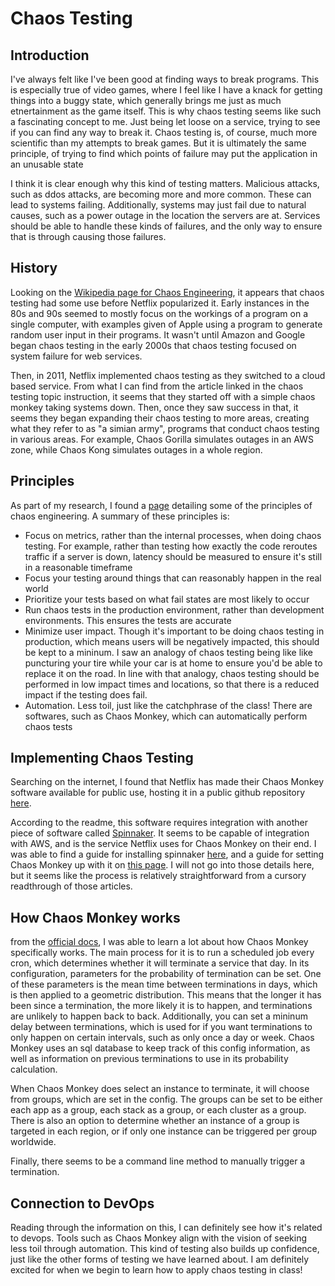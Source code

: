 # Chaos Testing
## Introduction
I've always felt like I've been good at finding ways to break programs. This is especially true of video games, where I feel like I have a knack for getting things into a buggy state, which generally brings me just as much etnertainment as the game itself.
This is why chaos testing seems like such a fascinating concept to me. Just being let loose on a service, trying to see if you can find any way to break it. Chaos testing is, of course, much more scientific than my attempts to break games. But it is ultimately the same principle, of trying to find which points of failure may put the application in an unusable state

I think it is clear enough why this kind of testing matters. Malicious attacks, such as ddos attacks, are becoming more and more common. These can lead to systems failing. Additionally, systems may just fail due to natural causes, such as a power outage in the location the servers are at. Services should be able to handle these kinds of failures, and the only way to ensure that is through causing those failures.


## History
Looking on the [Wikipedia page for Chaos Engineering](https://en.wikipedia.org/wiki/Chaos_engineering), it appears that chaos testing had some use before Netflix popularized it. Early instances in the 80s and 90s seemed to mostly focus on the workings of a program on a single computer, with examples given of Apple using a program to generate random user input in their programs. It wasn't until Amazon and Google began chaos testing in the early 2000s that chaos testing focused on system failure for web services. 

Then, in 2011, Netflix implemented chaos testing as they switched to a cloud based service. From what I can find from the article linked in the chaos testing topic instruction, it seems that they started off with a simple chaos monkey taking systems down. Then, once they saw success in that, it seems they began expanding their chaos testing to more areas, creating what they refer to as "a simian army", programs that conduct chaos testing in various areas. For example, Chaos Gorilla simulates outages in an AWS zone, while Chaos Kong simulates outages in a whole region.

## Principles

As part of my research, I found a [page](https://principlesofchaos.org/) detailing some of the principles of chaos engineering. A summary of these principles is:
* Focus on metrics, rather than the internal processes, when doing chaos testing. For example, rather than testing how exactly the code reroutes traffic if a server is down, latency should be measured to ensure it's still in a reasonable timeframe
* Focus your testing around things that can reasonably happen in the real world
* Prioritize your tests based on what fail states are most likely to occur
* Run chaos tests in the production environment, rather than development environments. This ensures the tests are accurate
* Minimize user impact. Though it's important to be doing chaos testing in production, which means users will be negatively impacted, this should be kept to a mininum. I saw an analogy of chaos testing being like like puncturing your tire while your car is at home to ensure you'd be able to replace it on the road. In line with that analogy, chaos testing should be performed in low impact times and locations, so that there is a reduced impact if the testing does fail.
* Automation. Less toil, just like the catchphrase of the class! There are softwares, such as Chaos Monkey, which can automatically perform chaos tests

## Implementing Chaos Testing

Searching on the internet, I found that Netflix has made their Chaos Monkey software available for public use, hosting it in a public github repository [here](https://github.com/Netflix/chaosmonkey).

According to the readme, this software requires integration with another piece of software called [Spinnaker](https://spinnaker.io/). It seems to be capable of integration with AWS, and is the service Netflix uses for Chaos Monkey on their end. I was able to find a guide for installing spinnaker [here](https://spinnaker.io/docs/setup/install/), and a guide for setting Chaos Monkey up with it on [this page](https://netflix.github.io/chaosmonkey/How-to-deploy/). I will not go into those details here, but it seems like the process is relatively straightforward from a cursory readthrough of those articles.

## How Chaos Monkey works

from the [official docs](https://netflix.github.io/chaosmonkey), I was able to learn a lot about how Chaos Monkey specifically works. The main process for it is to run a scheduled job every cron, which determines whether it will terminate a service that day. In its configuration, parameters for the probability of termination can be set. One of these parameters is the mean time between terminations in days, which is then applied to a geometric distribution. This means that the longer it has been since a termination, the more likely it is to happen, and terminations are unlikely to happen back to back. Additionally, you can set a mininum delay between terminations, which is used for if you want terminations to only happen on certain intervals, such as only once a day or week. Chaos Monkey uses an sql database to keep track of this config information, as well as information on previous terminations to use in its probability calculation.

When Chaos Monkey does select an instance to terminate, it will choose from groups, which are set in the config. The groups can be set to be either each app as a group, each stack as a group, or each cluster as a group. There is also an option to determine whether an instance of a group is targeted in each region, or if only one instance can be triggered per group worldwide. 

Finally, there seems to be a command line method to manually trigger a termination.

## Connection to DevOps

Reading through the information on this, I can definitely see how it's related to devops. Tools such as Chaos Monkey align with the vision of seeking less toil through automation. This kind of testing also builds up confidence, just like the other forms of testing we have learned about. I am definitely excited for when we begin to learn how to apply chaos testing in class!
